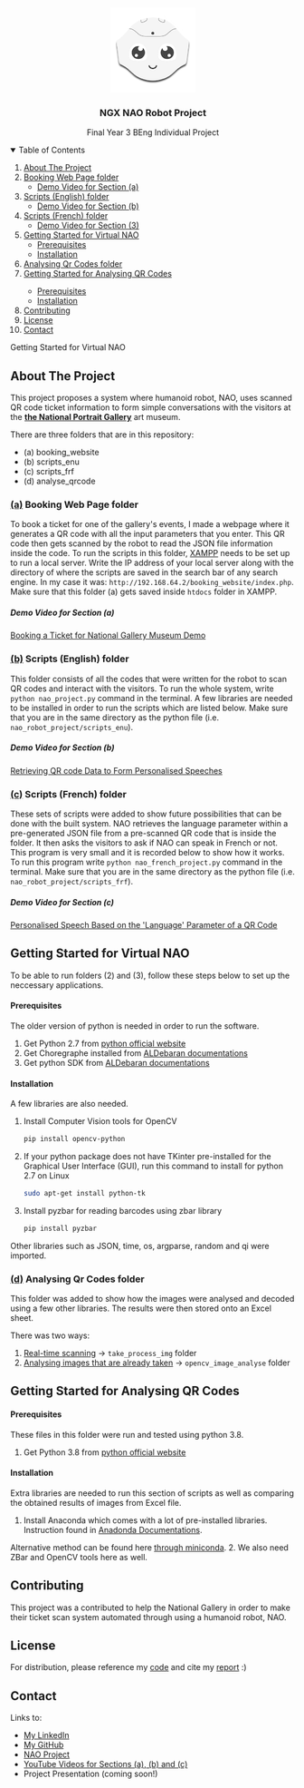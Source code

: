 

<!-- PROJECT LOGO -->

<p align="center">
  <a href="https://github.com/mahlaNasr/nao_robot_project">
    <img src="nao_logo.png" alt="Logo" width="150" height="150">
  </a>
  <h3 align="center">NGX NAO Robot Project</h3>
  <p align="center">
    Final Year 3 BEng Individual Project
  </p>
</p>


<details open="open">
  <summary>Table of Contents</summary>
  <ol>
    <li><a href="#about-the-project">About The Project</a></li>
    <li>
      <a href="#a-booking-web-page-folder">Booking Web Page folder</a>
      <ul>
        <li><a href="#demo-video-for-section-a">Demo Video for Section (a)</a></li>
      </ul>
    </li>
    <li>
      <a href="#b-scripts-english-folder">Scripts (English) folder</a>
      <ul>
        <li><a href="#demo-video-for-section-b">Demo Video for Section (b)</a></li>
      </ul>
    </li>
    <li>
      <a href="#c-scripts-french-folder">Scripts (French) folder</a>
      <ul>
        <li><a href="#demo-video-for-section-c">Demo Video for Section (3)</a></li>
      </ul>
    </li>
    <li>
      <a href="#getting-started-for-virtual-nao">Getting Started for Virtual NAO</a>
      <ul>
        <li><a href="#prerequisites">Prerequisites</a></li>
        <li><a href="#installation">Installation</a></li>
      </ul>
    </li>
    <li><a href="#d-analysing-qr-codes-folder">Analysing Qr Codes folder</a></li>
    <li>
      <a href="#getting-started-for-analysing-qr-codes">Getting Started for Analysing QR Codes</a></li> 
      <ul>
        <li><a href="#prerequisites-1">Prerequisites</a></li>
        <li><a href="#installation-1">Installation</a></li>
      </ul>
    </li>
    <li><a href="#contributing">Contributing</a></li>
    <li><a href="#license">License</a></li>
    <li><a href="#contact">Contact</a></li>
  </ol>
</details>

 Getting Started for Virtual NAO 

<!-- ABOUT THE PROJECT -->
## About The Project

This project proposes a system where humanoid robot, NAO, uses scanned QR code ticket information to form simple conversations with the visitors at the [**the National Portrait Gallery**](https://www.nationalgallery.org.uk/whats-on/national-gallery-x) art museum.


There are three folders that are in this repository:
* (a) booking_website
* (b) scripts_enu
* (c) scripts_frf
* (d) analyse_qrcode



### [(a)](https://github.com/mahlaNasr/nao_robot_project/tree/master/booking_website) Booking Web Page folder
To book a ticket for one of the gallery's events, I made a webpage where it generates a QR code with all the input parameters that you enter. This QR code then gets scanned by the robot to read the JSON file information inside the code. To run the scripts in this folder, [XAMPP](https://www.apachefriends.org/index.html) needs to be set up to run a local server. Write the IP address of your local server along with the directory of where the scripts are saved in the search bar of any search engine. In my case it was: `http://192.168.64.2/booking_website/index.php`.
Make sure that this folder (a) gets saved inside `htdocs` folder in XAMPP.


##### Demo Video for Section (a) 
[Booking a Ticket for National Gallery Museum Demo](https://youtu.be/mtQ_YTJ_wK8)


### [(b)](https://github.com/mahlaNasr/nao_robot_project/tree/master/scripts_enu) Scripts (English) folder 
This folder consists of all the codes that were written for the robot to scan QR codes and interact with the visitors.
To run the whole system, write 
    `
    python nao_project.py
    `
command in the terminal. A few libraries are needed to be installed in order to run the scripts which are listed below. 
Make sure that you are in the same directory as the python file (i.e. `nao_robot_project/scripts_enu`).

##### Demo Video for Section (b)
[Retrieving QR code Data to Form Personalised Speeches](https://youtu.be/nI8LN00qGhE)


### [(c)](https://github.com/mahlaNasr/nao_robot_project/tree/master/scripts_frf) Scripts (French) folder
These sets of scripts were added to show future possibilities that can be done with the built system. NAO retrieves  the language parameter within a pre-generated JSON file from a pre-scanned QR code that is inside the folder. It then asks the visitors to ask if NAO can speak in French or not. This program is very small and it is recorded below to show how it works. To run this program write
    `
    python nao_french_project.py
    `
command in the terminal. Make sure that you are in the same directory as the python file (i.e. `nao_robot_project/scripts_frf`).

##### Demo Video for Section (c)
[Personalised Speech Based on the 'Language' Parameter of a QR Code](https://youtu.be/HNX2OmFoa7k)



<!-- GETTING STARTED -->
## Getting Started for Virtual NAO 

To be able to run folders (2) and (3), follow these steps below to set up the neccessary applications. 

#### Prerequisites 

The older version of python is needed in order to run the software.
1. Get Python 2.7 from [python official website](https://www.python.org/about/)
2. Get Choregraphe installed from [ALDebaran documentations](http://doc.aldebaran.com/2-4/software/choregraphe/installing.html)
3. Get python SDK from [ALDebaran documentations](http://doc.aldebaran.com/2-4/dev/python/install_guide.html)

#### Installation 

A few libraries are also needed.

1. Install Computer Vision tools for OpenCV
    ```sh
    pip install opencv-python
    ```
2. If your python package does not have TKinter pre-installed for the Graphical User Interface (GUI), run this command to install for python 2.7 on Linux
   ```sh
   sudo apt-get install python-tk
   ```
3. Install pyzbar for reading barcodes using zbar library
   ```sh
   pip install pyzbar
   ```
Other libraries such as JSON, time, os, argparse, random and qi were imported.




### [(d)](https://github.com/mahlaNasr/nao_robot_project/tree/master/analyse_qrcode) Analysing Qr Codes folder 
This folder was added to show how the images were analysed and decoded using a few other libraries. The results were then stored onto an Excel sheet.

There was two ways:
1. [Real-time scanning](https://github.com/mahlaNasr/nao_robot_project/tree/master/analyse_qrcode/take_process_img) -> `take_process_img` folder
2. [Analysing images that are already taken](https://github.com/mahlaNasr/nao_robot_project/tree/master/analyse_qrcode/opencv_image_analyse) -> `opencv_image_analyse` folder
 
 

<!-- GETTING STARTED -->
## Getting Started for Analysing QR Codes

#### Prerequisites 
These files in this folder were run and tested using python 3.8. 
1. Get Python 3.8 from [python official website](https://www.python.org/about/)


#### Installation 
Extra libraries are needed to run this section of scripts as well as comparing the obtained results of images from Excel file.

1. Install Anaconda which comes with a lot of pre-installed libraries. Instruction found in [Anadonda Documentations](https://docs.continuum.io/anaconda/install/).

  Alternative method can be found here [through miniconda](https://pandas.pydata.org/pandas-docs/stable/getting_started/install.html).
2. We also need ZBar and OpenCV tools here as well.




<!-- CONTRIBUTING -->
## Contributing 
This project was a contributed to help the National Gallery in order to make their ticket scan system automated through using a humanoid robot, NAO.



<!-- LICENSE -->
## License 

For distribution, please reference my [code](https://github.com/mahlaNasr/nao_robot_project) and cite my [report](https://drive.google.com/file/d/1tI2FzyNm9XHmyPpshxGPi-ilAd05Y5fe/view?usp=sharing) :)





<!-- CONTACT -->
## Contact 

Links to: 
* [My LinkedIn](https://www.linkedin.com/in/mahla-nasrollahi-0bb679163)
* [My GitHub](https://github.com/mahlaNasr/) 
* [NAO Project](https://github.com/mahlaNasr/nao_robot_project)
* [YouTube Videos for Sections (a), (b) and (c)](https://www.youtube.com/watch?v=nI8LN00qGhE&list=PL7HjjvER6Zg1OaPwt4OcNtcNmq3_RAi9l&index=1&ab_channel=MahlaNasrollahi)
* Project Presentation (coming soon!)


